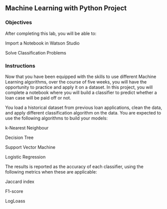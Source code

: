 ## Machine Learning with Python Project

### Objectives
After completing this lab, you will be able to:


Import a Notebook in Watson Studio

Solve Classification Problems

### Instructions
Now that you have been equipped with the skills to use different Machine Learning algorithms, over the course of five weeks, you will have the opportunity to practice and apply it on a dataset. In this project, you will complete a notebook where you will build a classifier to predict whether a loan case will be paid off or not.

You load a historical dataset from previous loan applications, clean the data, and apply different classification algorithm on the data. You are expected to use the following algorithms to build your models:


k-Nearest Neighbour

Decision Tree

Support Vector Machine

Logistic Regression


The results is reported as the accuracy of each classifier, using the following metrics when these are applicable:

Jaccard index

F1-score

LogLoass
